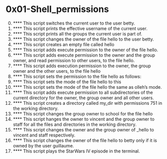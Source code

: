 # 0x01-Shell_permissions
0. **** This script switches the current user to the user betty.
1. **** This script prints the effective username of the current user.
2. **** This script prints all the groups the current user is part of.
3. **** This script changes the owner of the file hello to the user betty.
4. **** This script creates an empty file called hello
5. **** This script adds execute permission to the owner of the file hello.
6. **** This script adds execute permission to the owner and the group owner, and read permission to other users, to the file hello.
7. **** This script adds execution permission to the owner, the group owner and the other users, to the file hello
8. **** This script sets the permission to the file hello as follows:
9. **** This script sets the mode of the file hello to this
10. **** This script sets the mode of the file hello the same as olleh’s mode.
11. **** This script adds execute permission to all subdirectories of the current directory for the owner, the group owner and all other users.
12. **** This script creates a directory called my_dir with permissions 751 in the working directory.
13. **** This script changes the group owner to school for the file hello
14. **** This script hanges the owner to vincent and the group owner to staff for all the files and directories in the working directory.
15. **** This script changes the owner and the group owner of _hello to vincent and staff respectively.
16. **** This script changes the owner of the file hello to betty only if it is owned by the user guillaume.
17. **** This script plays the StarWars IV episode in the terminal.
